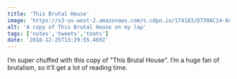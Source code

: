 ```yaml
---
title: 'This Brutal House'
image: 'https://s3-us-west-2.amazonaws.com/s.cdpn.io/174183/D739AC14-6846-4C3A-A73D-D043FB1D3660.jpeg'
alt: 'A copy of This Brutal House on my lap'
tags: ['notes','tweets','toots']
date: '2018-12-25T13:29:55.469Z'
---
```


I’m super chuffed with this copy of "This Brutal House". I’m a huge fan of brutalism, so it’ll get a lot of reading time.